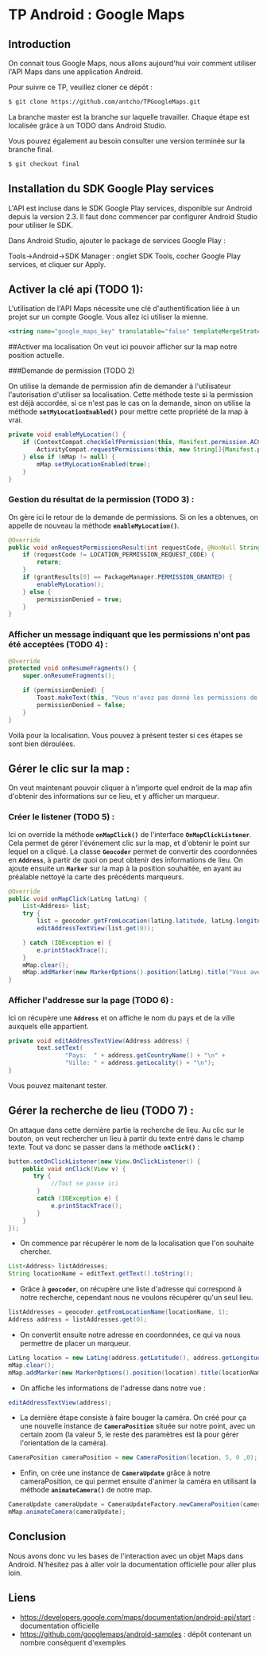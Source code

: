 # TP Android : Google Maps

## Introduction
On connait tous Google Maps, nous allons aujourd'hui voir comment utiliser l'API Maps dans une application Android.

Pour suivre ce TP, veuillez cloner ce dépôt :

```bash
$ git clone https://github.com/antcho/TPGoogleMaps.git
```

La branche master est la branche sur laquelle travailler. Chaque étape est localisée grâce à un TODO dans Android Studio.

Vous pouvez également au besoin consulter une version terminée sur la branche final.

```bash
$ git checkout final
```

## Installation du SDK Google Play services

L'API est incluse dans le SDK Google Play services, disponible sur Android depuis la version 2.3. Il faut donc commencer par configurer Android Studio pour utiliser le SDK.

Dans Android Studio, ajouter le package de services Google Play :

Tools->Android->SDK Manager : onglet SDK Tools, cocher Google Play services, et cliquer sur Apply.

## Activer la clé api (TODO 1):

L'utilisation de l'API Maps nécessite une clé d'authentification liée à un projet sur un compte Google. Vous allez ici utiliser la mienne.

```xml
<string name="google_maps_key" translatable="false" templateMergeStrategy="preserve">AIzaSyDKQFkjt-YcuRci4W0xTo8NO1aDVQtNzjw</string>
```

##Activer ma localisation
On veut ici pouvoir afficher sur la map notre position actuelle.

###Demande de permission (TODO 2)

On utilise la demande de permission afin de demander à l'utilisateur l'autorisation d'utiliser sa localisation. Cette méthode teste si la permission est déjà accordée, si ce n'est pas le cas on la demande, sinon on utilise la méthode **`setMyLocationEnabled()`** pour mettre cette propriété de la map à vrai.

```java
private void enableMyLocation() {
    if (ContextCompat.checkSelfPermission(this, Manifest.permission.ACCESS_FINE_LOCATION) != PackageManager.PERMISSION_GRANTED) {
        ActivityCompat.requestPermissions(this, new String[]{Manifest.permission.ACCESS_FINE_LOCATION}, LOCATION_PERMISSION_REQUEST_CODE);
    } else if (mMap != null) {
        mMap.setMyLocationEnabled(true);
    }
}
```

### Gestion du résultat de la permission (TODO 3) :
On gère ici le retour de la demande de permissions. Si on les a obtenues, on appelle de nouveau la méthode **`enableMyLocation()`**.
```java
@Override
public void onRequestPermissionsResult(int requestCode, @NonNull String[] permissions, @NonNull int[] grantResults) {
    if (requestCode != LOCATION_PERMISSION_REQUEST_CODE) {
        return;
    }
    if (grantResults[0] == PackageManager.PERMISSION_GRANTED) {
        enableMyLocation();
    } else {
        permissionDenied = true;
    }
}
```

### Afficher un message indiquant que les permissions n'ont pas été acceptées (TODO 4) :

```java
@Override
protected void onResumeFragments() {
    super.onResumeFragments();

    if (permissionDenied) {
        Toast.makeText(this, "Vous n'avez pas donné les permissions de localisation", Toast.LENGTH_SHORT).show();
        permissionDenied = false;
    }
}
```

Voilà pour la localisation. Vous pouvez à présent tester si ces étapes se sont bien déroulées.

## Gérer le clic sur la map :

On veut maintenant pouvoir cliquer à n'importe quel endroit de la map afin d'obtenir des informations sur ce lieu, et y afficher un marqueur.

### Créer le listener (TODO 5) :
Ici on override la méthode **`onMapClick()`** de l'interface **`OnMapClickListener`**. Cela permet de gérer l'événement clic sur la map, et d'obtenir le point sur lequel on a cliqué. La classe **`Geocoder`** permet de convertir des coordonnées en **`Address`**, à partir de  quoi on peut obtenir des informations de lieu. On ajoute ensuite un **`Marker`** sur la map à la position souhaitée, en ayant au préalable nettoyé la carte des précédents marqueurs.
```java
@Override
public void onMapClick(LatLng latLng) {
    List<Address> list;
    try {
        list = geocoder.getFromLocation(latLng.latitude, latLng.longitude, 1);
        editAddressTextView(list.get(0));

    } catch (IOException e) {
        e.printStackTrace();
    }
    mMap.clear();
    mMap.addMarker(new MarkerOptions().position(latLng).title("Vous avez cliqué ici"));
}
```

### Afficher l'addresse sur la page (TODO 6) :
Ici on récupère une **`Address`** et on affiche le nom du pays et de la ville auxquels elle appartient.
```java
private void editAddressTextView(Address address) {
        text.setText(
                "Pays:  " + address.getCountryName() + "\n" +
                "Ville: " + address.getLocality() + "\n");
}
```
Vous pouvez maitenant tester.

## Gérer la recherche de lieu (TODO 7) :

On attaque dans cette dernière partie la recherche de lieu. Au clic sur le bouton, on veut rechercher un lieu à partir du texte entré dans le champ texte. Tout va donc se passer dans la méthode **`onClick()`** :

```java
button.setOnClickListener(new View.OnClickListener() {
    public void onClick(View v) {
       try {
            //Tout se passe ici
        }
        catch (IOException e) {
            e.printStackTrace();
        }
    }
});
```

- On commence par récupérer le nom de la localisation que l'on souhaite chercher.

```java
List<Address> listAddresses;
String locationName = editText.getText().toString();
```
- Grâce à **`geocoder`**, on récupère une liste d'adresse qui correspond à notre recherche, cependant nous ne voulons récupérer qu'un seul lieu.
```java
listAddresses = geocoder.getFromLocationName(locationName, 1);
Address address = listAddresses.get(0);
```
- On convertit ensuite notre adresse en coordonnées, ce qui va nous permettre de placer un marqueur.

```java
LatLng location = new LatLng(address.getLatitude(), address.getLongitude());
mMap.clear();
mMap.addMarker(new MarkerOptions().position(location).title(locationName));
```
- On affiche les informations de l'adresse dans notre vue :
```java
editAddressTextView(address);
```
- La dernière étape consiste à faire bouger la caméra. On créé pour ça une nouvelle instance de **`CameraPosition`** située sur notre point, avec un certain zoom (la valeur 5, le reste des paramètres est là pour gérer l'orientation de la caméra).

```java
CameraPosition cameraPosition = new CameraPosition(location, 5, 0 ,0);
```
- Enfin, on crée une instance de **`CameraUpdate`** grâce à notre cameraPosition, ce qui permet ensuite d'animer la caméra en utilisant la méthode **`animateCamera()`** de notre map.

```java
CameraUpdate cameraUpdate = CameraUpdateFactory.newCameraPosition(cameraPosition);
mMap.animateCamera(cameraUpdate);
```

## Conclusion

Nous avons donc vu les bases de l'interaction avec un objet Maps dans Android. N'hésitez pas à aller voir la documentation officielle pour aller plus loin.

## Liens

- https://developers.google.com/maps/documentation/android-api/start : documentation officielle
- https://github.com/googlemaps/android-samples : dépôt contenant un nombre conséquent d'exemples
